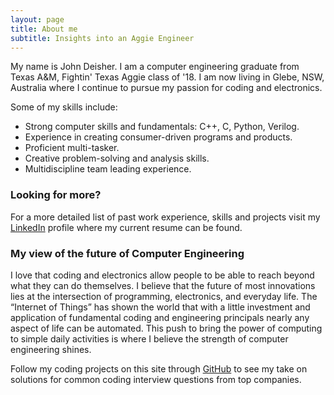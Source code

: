 ```yaml
---
layout: page
title: About me
subtitle: Insights into an Aggie Engineer
---
```


My name is John Deisher. I am a computer engineering graduate from Texas A&M, Fightin' Texas Aggie class of '18. I am now living in Glebe, NSW, Australia where I continue to pursue my passion for coding and electronics. 

Some of my skills include:
- Strong computer skills and fundamentals: C++, C, Python, Verilog.  
- Experience in creating consumer-driven programs and products.  
- Proficient multi-tasker. 
- Creative problem-solving and analysis skills. 
- Multidiscipline team leading experience. 

### Looking for more? 
For a more detailed list of past work experience, skills and projects visit my [LinkedIn](https://www.linkedin.com/in/john-deisher/) profile where my current resume can be found. 

### My view of the future of Computer Engineering
I love that coding and electronics allow people to be able to reach beyond what they can do themselves. I believe that the future of most innovations lies at the intersection of programming, electronics, and everyday life.  The “Internet of Things” has shown the world that with a little investment and application of fundamental coding and engineering principals nearly any aspect of life can be automated. This push to bring the power of computing to simple daily activities is where I believe the strength of computer engineering shines. 

Follow my coding projects on this site through [GitHub](https://github.com/DeisherJohn/DailyCodingProblems) to see my take on solutions for common coding interview questions from top companies. 
